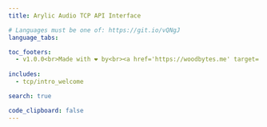 ```yaml
---
title: Arylic Audio TCP API Interface

# Languages must be one of: https://git.io/vQNgJ
language_tabs:

toc_footers:
  - v1.0.0<br>Made with ❤️ by<br><a href='https://woodbytes.me' target='_blank'>Woodbytes</a> and <a href="https://www.facebook.com/NWT.Stuff" target="_blank">NWT.Stuff</a>
    
includes:
  - tcp/intro_welcome

search: true

code_clipboard: false
---
```


